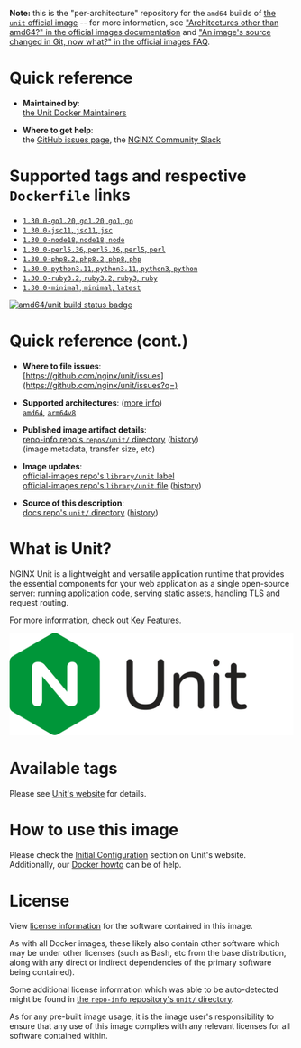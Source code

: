 <!--

********************************************************************************

WARNING:

    DO NOT EDIT "unit/README.md"

    IT IS AUTO-GENERATED

    (from the other files in "unit/" combined with a set of templates)

********************************************************************************

-->

**Note:** this is the "per-architecture" repository for the `amd64` builds of [the `unit` official image](https://hub.docker.com/_/unit) -- for more information, see ["Architectures other than amd64?" in the official images documentation](https://github.com/docker-library/official-images#architectures-other-than-amd64) and ["An image's source changed in Git, now what?" in the official images FAQ](https://github.com/docker-library/faq#an-images-source-changed-in-git-now-what).

# Quick reference

-	**Maintained by**:  
	[the Unit Docker Maintainers](https://github.com/nginx/unit)

-	**Where to get help**:  
	the [GitHub issues page](https://github.com/nginx/unit/issues), the [NGINX Community Slack](https://community.nginx.org/joinslack)

# Supported tags and respective `Dockerfile` links

-	[`1.30.0-go1.20`, `go1.20`, `go1`, `go`](https://github.com/nginx/unit/blob/92ffcb89f8e145299e837438f0a0de93d73ffede/pkg/docker/Dockerfile.go1.20)
-	[`1.30.0-jsc11`, `jsc11`, `jsc`](https://github.com/nginx/unit/blob/92ffcb89f8e145299e837438f0a0de93d73ffede/pkg/docker/Dockerfile.jsc11)
-	[`1.30.0-node18`, `node18`, `node`](https://github.com/nginx/unit/blob/92ffcb89f8e145299e837438f0a0de93d73ffede/pkg/docker/Dockerfile.node18)
-	[`1.30.0-perl5.36`, `perl5.36`, `perl5`, `perl`](https://github.com/nginx/unit/blob/92ffcb89f8e145299e837438f0a0de93d73ffede/pkg/docker/Dockerfile.perl5.36)
-	[`1.30.0-php8.2`, `php8.2`, `php8`, `php`](https://github.com/nginx/unit/blob/92ffcb89f8e145299e837438f0a0de93d73ffede/pkg/docker/Dockerfile.php8.2)
-	[`1.30.0-python3.11`, `python3.11`, `python3`, `python`](https://github.com/nginx/unit/blob/92ffcb89f8e145299e837438f0a0de93d73ffede/pkg/docker/Dockerfile.python3.11)
-	[`1.30.0-ruby3.2`, `ruby3.2`, `ruby3`, `ruby`](https://github.com/nginx/unit/blob/92ffcb89f8e145299e837438f0a0de93d73ffede/pkg/docker/Dockerfile.ruby3.2)
-	[`1.30.0-minimal`, `minimal`, `latest`](https://github.com/nginx/unit/blob/92ffcb89f8e145299e837438f0a0de93d73ffede/pkg/docker/Dockerfile.minimal)

[![amd64/unit build status badge](https://img.shields.io/jenkins/s/https/doi-janky.infosiftr.net/job/multiarch/job/amd64/job/unit.svg?label=amd64/unit%20%20build%20job)](https://doi-janky.infosiftr.net/job/multiarch/job/amd64/job/unit/)

# Quick reference (cont.)

-	**Where to file issues**:  
	[https://github.com/nginx/unit/issues](https://github.com/nginx/unit/issues?q=)

-	**Supported architectures**: ([more info](https://github.com/docker-library/official-images#architectures-other-than-amd64))  
	[`amd64`](https://hub.docker.com/r/amd64/unit/), [`arm64v8`](https://hub.docker.com/r/arm64v8/unit/)

-	**Published image artifact details**:  
	[repo-info repo's `repos/unit/` directory](https://github.com/docker-library/repo-info/blob/master/repos/unit) ([history](https://github.com/docker-library/repo-info/commits/master/repos/unit))  
	(image metadata, transfer size, etc)

-	**Image updates**:  
	[official-images repo's `library/unit` label](https://github.com/docker-library/official-images/issues?q=label%3Alibrary%2Funit)  
	[official-images repo's `library/unit` file](https://github.com/docker-library/official-images/blob/master/library/unit) ([history](https://github.com/docker-library/official-images/commits/master/library/unit))

-	**Source of this description**:  
	[docs repo's `unit/` directory](https://github.com/docker-library/docs/tree/master/unit) ([history](https://github.com/docker-library/docs/commits/master/unit))

# What is Unit?

NGINX Unit is a lightweight and versatile application runtime that provides the essential components for your web application as a single open-source server: running application code, serving static assets, handling TLS and request routing.

For more information, check out [Key Features](https://unit.nginx.org/keyfeatures).

![logo](https://raw.githubusercontent.com/docker-library/docs/d6e69ebb56fe6890bd6ec587295ff1d67e2849fe/unit/logo.svg?sanitize=true)

# Available tags

Please see [Unit's website](https://unit.nginx.org/installation/#docker-images) for details.

# How to use this image

Please check the [Initial Configuration](https://unit.nginx.org/installation/#initial-configuration) section on Unit's website. Additionally, our [Docker howto](https://unit.nginx.org/howto/docker/) can be of help.

# License

View [license information](https://raw.githubusercontent.com/nginx/unit/master/LICENSE) for the software contained in this image.

As with all Docker images, these likely also contain other software which may be under other licenses (such as Bash, etc from the base distribution, along with any direct or indirect dependencies of the primary software being contained).

Some additional license information which was able to be auto-detected might be found in [the `repo-info` repository's `unit/` directory](https://github.com/docker-library/repo-info/tree/master/repos/unit).

As for any pre-built image usage, it is the image user's responsibility to ensure that any use of this image complies with any relevant licenses for all software contained within.
